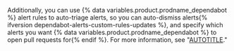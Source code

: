 Additionally, you can use {% data variables.product.prodname_dependabot %} alert rules to auto-triage alerts, so you can auto-dismiss alerts{% ifversion dependabot-alerts-custom-rules-updates %}, and specify which alerts you want {% data variables.product.prodname_dependabot %} to open pull requests for{% endif %}. For more information, see "[AUTOTITLE](/code-security/dependabot/dependabot-alert-rules/about-dependabot-alert-rules)."
